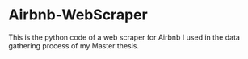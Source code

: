 # Airbnb-WebScraper
This is the python code of a web scraper for Airbnb I used in the data gathering process of my Master thesis.
